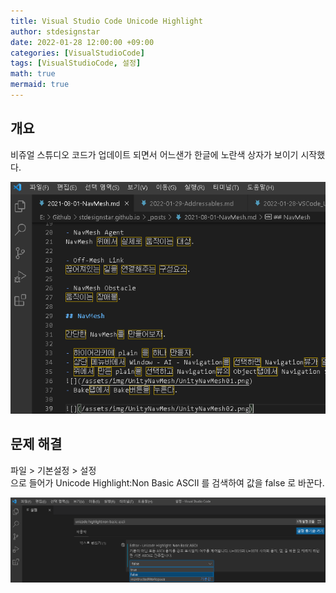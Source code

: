```yaml
---
title: Visual Studio Code Unicode Highlight
author: stdesignstar
date: 2022-01-28 12:00:00 +09:00
categories: [VisualStudioCode]
tags: [VisualStudioCode, 설정]
math: true
mermaid: true
---
```


## 개요

비쥬얼 스튜디오 코드가 업데이트 되면서 어느샌가 한글에 노란색 상자가 보이기 시작했다.  

![](/assets/img/VSCode/UnicodeHighlight1.png)

## 문제 해결  

파일 > 기본설정 > 설정  
으로 들어가 Unicode Highlight:Non Basic ASCII 를 검색하여 값을 false 로 바꾼다.

![](/assets/img/VSCode/UnicodeHighlight2.png)
